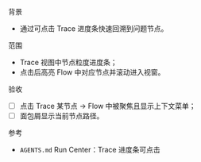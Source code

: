 背景
- 通过可点击 Trace 进度条快速回溯到问题节点。

范围
- Trace 视图中节点粒度进度条；
- 点击后高亮 Flow 中对应节点并滚动进入视窗。

验收
- [ ] 点击 Trace 某节点 → Flow 中被聚焦且显示上下文菜单；
- [ ] 面包屑显示当前节点路径。

参考
- `AGENTS.md` Run Center：Trace 进度条可点击

